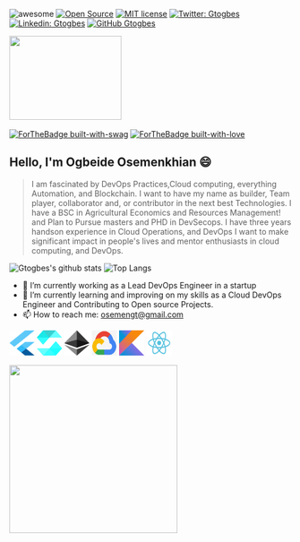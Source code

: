
![awesome](https://cdn.rawgit.com/sindresorhus/awesome/d7305f38d29fed78fa85652e3a63e154dd8e8829/media/badge.svg)
[![Open Source](https://badges.frapsoft.com/os/v2/open-source.svg?v=103)](https://github.com/ellerbrock/open-source-badges/)
[![MIT license](https://img.shields.io/badge/License-MIT-blue.svg)](https://lbesson.mit-license.org/)
[![Twitter: Gtogbes](https://img.shields.io/twitter/follow/osemengt?style=social)](https://twitter.com/osemenGT)
[![Linkedin: Gtogbes](https://img.shields.io/badge/-Gtogbes-blue?style=flat-square&logo=Linkedin&logoColor=white&link=https://www.linkedin.com/in/ogbeide-osemenkhian-bb70021a3)](https://www.linkedin.com/in/ogbeide-osemenkhian-bb70021a3)
[![GitHub Gtogbes](https://img.shields.io/github/followers/Gtogbes?label=follow&style=social)](https://github.com/gtogbes)
<p>
<!--   <img src="https://github.com/gtogbes/lordvins226/blob/master/assets/animation1.gif" width="150" height="200"> -->
<img src="https://github.com/gtogbes/gtogbes/blob/master/assets/Ethereum.gif" width="200" height="150">
</p>

[![ForTheBadge built-with-swag](http://ForTheBadge.com/images/badges/built-with-swag.svg)](https://github.com/gtogbes/)
[![ForTheBadge built-with-love](http://ForTheBadge.com/images/badges/built-with-love.svg)](https://github.com/gtogbes/)

## Hello, I'm Ogbeide Osemenkhian 😄
> I am fascinated by DevOps Practices,Cloud computing, everything Automation, and Blockchain.
> I want to have my name as builder, Team player, collaborator and, or contributor in the next best Technologies.
> I have a BSC in Agricultural Economics and Resources Management! and Plan to Pursue masters and PHD in DevSecops.
> I have three years handson experience in Cloud Operations, and DevOps
> I want to make significant impact in people's lives and mentor enthusiasts in cloud computing, and DevOps.

![Gtogbes's github stats](https://github-readme-stats.vercel.app/api?username=gtogbes&count_private=true&show_icons=true&theme=tokyonight)
![Top Langs ](https://github-readme-stats.vercel.app/api/top-langs/?username=gtogbes&layout=compact&theme=tokyonight&hide=html&langs_count=8)


- 🔭 I’m currently working as a Lead DevOps Engineer in a startup 
- 🌱 I’m currently learning and improving on my skills as a Cloud DevOps Engineer and Contributing to Open source Projects.
- 📫 How to reach me: osemengt@gmail.com

<p>
<img src="https://github.com/gtogbes/gtogbes/blob/master/assets/flutter.svg" width="45" height="45">
<img src="https://github.com/gtogbes/gtogbes/blob/master/assets/solidity.svg" width="45" height="45">
<img src="https://github.com/gtogbes/gtogbes/blob/master/assets/ethereum.svg" width="45" height="45">
<img src="https://github.com/gtogbes/gtogbes/blob/master/assets/cloud.png" width="45" height="45">
<img src="https://github.com/gtogbes/gtogbes/blob/master/assets/kotlin.svg" width="45" height="45">
<img src="https://github.com/gtogbes/gtogbes/blob/master/assets/react.svg" width="45" height="45">
</p>

<p>
  <img src="https://github.com/lordvins226/lordvins226/blob/master/assets/animation2.gif" width="300" height="300">
</p>

